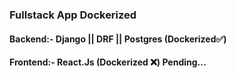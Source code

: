 ### Fullstack App Dockerized

#### Backend:- Django || DRF || Postgres (Dockerized✅)

#### Frontend:- React.Js (Dockerized ❌) Pending...
